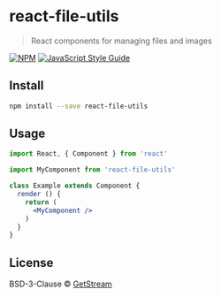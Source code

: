 # react-file-utils

> React components for managing files and images

[![NPM](https://img.shields.io/npm/v/react-file-utils.svg)](https://www.npmjs.com/package/react-file-utils) [![JavaScript Style Guide](https://img.shields.io/badge/code_style-standard-brightgreen.svg)](https://standardjs.com)

## Install

```bash
npm install --save react-file-utils
```

## Usage

```jsx
import React, { Component } from 'react'

import MyComponent from 'react-file-utils'

class Example extends Component {
  render () {
    return (
      <MyComponent />
    )
  }
}
```

## License

BSD-3-Clause © [GetStream](https://github.com/GetStream)
